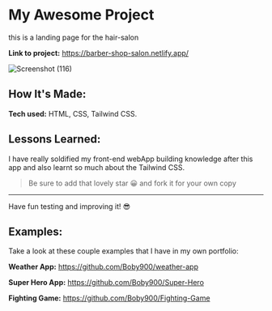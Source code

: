 # My Awesome Project
this is a landing page for the hair-salon

**Link to project:** https://barber-shop-salon.netlify.app/

![Screenshot (116)](https://github.com/Boby900/barber/assets/111265239/a662c869-c712-43f0-9fab-bbe5c2548c20)




## How It's Made:

**Tech used:** HTML, CSS, Tailwind CSS.


## Lessons Learned:

I have really soldified my front-end webApp building knowledge after this app and also learnt so much about the Tailwind CSS.

> Be sure to add that lovely star 😀 and fork it for your own copy


---


 Have fun testing and improving it! 😎

## Examples:
Take a look at these couple examples that I have in my own portfolio:

**Weather App:** https://github.com/Boby900/weather-app

**Super Hero App:** https://github.com/Boby900/Super-Hero

**Fighting Game:** https://github.com/Boby900/Fighting-Game
